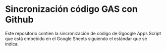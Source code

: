 
<h1>Sincronización código GAS con Github</h1>

 Este repositorio contien la sincronización de código de Ggoogle Apps Script que está embebido en el Google Sheets siguiendo el estándar que se indica.
